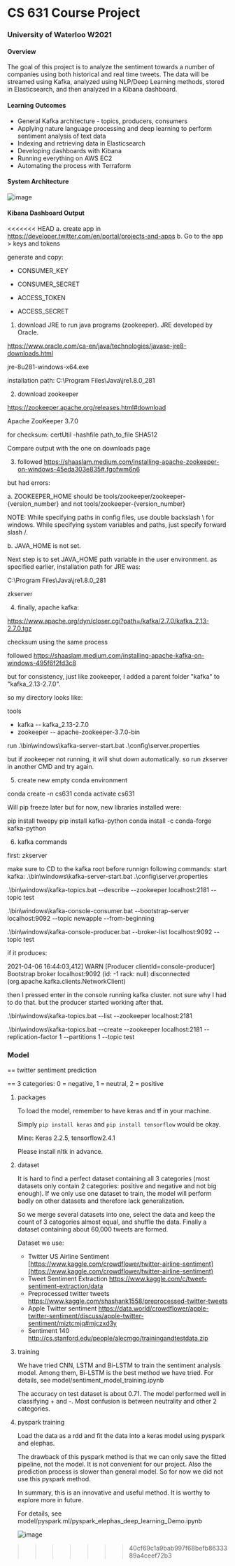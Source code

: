 # CS 631 Course Project
### University of Waterloo W2021

#### Overview

The goal of this project is to analyze the sentiment towards a number of companies using both historical and real time tweets. The data will be streamed using Kafka, analyzed using NLP/Deep Learning methods, stored in Elasticsearch, and then analyzed in a Kibana dashboard.

#### Learning Outcomes
- General Kafka architecture - topics, producers, consumers
- Applying nature language processing and deep learning to perform sentiment analysis of text data
- Indexing and retrieving data in Elasticsearch
- Developing dashboards with Kibana
- Running everything on AWS EC2
- Automating the process with Terraform

#### System Architecture

![image](https://user-images.githubusercontent.com/44922205/115128792-4e32a580-9fae-11eb-8512-2b61d03671ea.png)

#### Kibana Dashboard Output

<<<<<<< HEAD
  a. create app in https://developer.twitter.com/en/portal/projects-and-apps
  b. Go to the app > keys and tokens

generate and copy:

- CONSUMER_KEY

- CONSUMER_SECRET

- ACCESS_TOKEN

- ACCESS_SECRET


1. download JRE to run java programs (zookeeper). JRE developed by Oracle.

https://www.oracle.com/ca-en/java/technologies/javase-jre8-downloads.html


jre-8u281-windows-x64.exe

installation path:
C:\Program Files\Java\jre1.8.0_281

2. download zookeeper

https://zookeeper.apache.org/releases.html#download


Apache ZooKeeper 3.7.0

for checksum: certUtil -hashfile path_to_file SHA512

Compare output with the one on downloads page

3. followed https://shaaslam.medium.com/installing-apache-zookeeper-on-windows-45eda303e835#.fgofwm6n6

but had errors:

a. ZOOKEEPER_HOME should be tools/zookeeper/zookeeper-{version_number} and not tools/zookeeper-{version_number}

NOTE: While specifying paths in config files, use double backslash \\ for windows. While specifying system variables and paths, just specify forward slash /.

b. JAVA_HOME is not set.

Next step is to set JAVA_HOME path variable in the user environment.
as specified earlier, installation path for JRE was:

C:\Program Files\Java\jre1.8.0_281


zkserver

4. finally, apache kafka:

https://www.apache.org/dyn/closer.cgi?path=/kafka/2.7.0/kafka_2.13-2.7.0.tgz

checksum using the same process

followed https://shaaslam.medium.com/installing-apache-kafka-on-windows-495f6f2fd3c8

but for consistency, just like zookeeper, I added a parent folder "kafka" to "kafka_2.13-2.7.0".

so my directory looks like:

tools
- kafka
-- kafka_2.13-2.7.0
- zookeeper
-- apache-zookeeper-3.7.0-bin

run .\bin\windows\kafka-server-start.bat .\config\server.properties

but if zookeeper not running, it will shut down automatically. so run zkserver in another CMD and try again.

5. create new empty conda environment

conda create -n cs631
conda activate cs631

Will pip freeze later but for now, new libraries installed were:

pip install tweepy
pip install kafka-python
conda install -c conda-forge kafka-python

6. kafka commands

first: zkserver

make sure to CD to the kafka root before runnign following commands:
start kafka: .\bin\windows\kafka-server-start.bat .\config\server.properties

.\bin\windows\kafka-topics.bat --describe --zookeeper localhost:2181 --topic test

.\bin\windows\kafka-console-consumer.bat --bootstrap-server localhost:9092 --topic newapple --from-beginning

.\bin\windows\kafka-console-producer.bat --broker-list localhost:9092 --topic test

if it produces:

2021-04-06 16:44:03,412] WARN [Producer clientId=console-producer] Bootstrap broker localhost:9092 (id: -1 rack: null) disconnected (org.apache.kafka.clients.NetworkClient)

then I pressed enter in the console running kafka cluster. not sure why I had to do that. but the producer started working after that.

.\bin\windows\kafka-topics.bat --list --zookeeper localhost:2181

.\bin\windows\kafka-topics.bat --create --zookeeper localhost:2181 --replication-factor 1 --partitions 1 --topic test

### Model

== twitter sentiment prediction 

== 3 categories: 0 = negative, 1 = neutral, 2 = positive

1. packages

    To load the model, remember to have keras and tf in your machine. 

    Simply `pip install keras` and `pip install tensorflow` would be okay. 

    Mine: Keras 2.2.5, tensorflow2.4.1

    Please install nltk in advance. 

2. dataset

    It is hard to find a perfect dataset containing all 3 categories (most datasets only contain 2 categories: positive and negative and not big enough). If we only use one dataset to train, the model will perform badly on other datasets and therefore lack generalization. 
    
    So we merge several datasets into one, select the data and keep the count of 3 catogories almost equal, and shuffle the data. Finally a dataset containing about 60,000 tweets are formed. 
    
    Dataset we use: 
    - Twitter US Airline Sentiment [https://www.kaggle.com/crowdflower/twitter-airline-sentiment](https://www.kaggle.com/crowdflower/twitter-airline-sentiment)
    - Tweet Sentiment Extraction https://www.kaggle.com/c/tweet-sentiment-extraction/data
    - Preprocessed twitter tweets https://www.kaggle.com/shashank1558/preprocessed-twitter-tweets
    - Apple Twitter sentiment https://data.world/crowdflower/apple-twitter-sentiment/discuss/apple-twitter-sentiment/miztcmjq#mjczxd3y
    - Sentiment 140 http://cs.stanford.edu/people/alecmgo/trainingandtestdata.zip

3. training 

    We have tried CNN, LSTM and Bi-LSTM to train the sentiment analysis model. Among them, Bi-LSTM is the best method we have tried. For details, see model/sentiment_model_training.ipynb

    The accuracy on test dataset is about 0.71. The model performed well in classifying + and -. Most confusion is between neutrality and other 2 categories.  

4. pyspark training

    Load the data as a rdd and fit the data into a keras model using pyspark and elephas. 

    The drawback of this pyspark method is that we can only save the fitted pipeline, not the model. It is not convenient for our project. Also the prediction process is slower than general model. So for now we did not use this pyspark method. 

    In summary, this is an innovative and useful method. It is worthy to explore more in future. 

    For details, see model/pyspark.ml/pyspark_elephas_deep_learning_Demo.ipynb

    

    

    ![image](https://user-images.githubusercontent.com/44922205/115126712-40295880-9f9f-11eb-8260-2c518fc9f338.png)
>>>>>>> 40cf69c1a9bab997f68befb8633389a4ceef72b3
